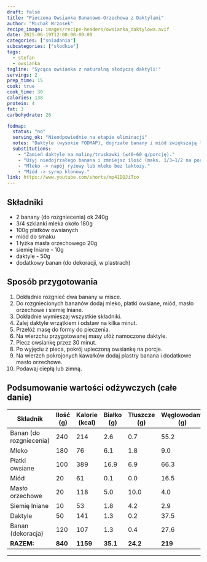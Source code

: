 ```yaml
---
draft: false
title: "Pieczona Owsianka Bananowo-Orzechowa z Daktylami"
author: "Michał Wrzosek"
recipe_image: images/recipe-headers/owsianka_daktylowa.avif
date: 2025-06-19T12:00:00-00:00
categories: ["sniadania"]
subcategories: ["słodkie"]
tags: 
  - stefan
  - owsianka
tagline: "Sycąca owsianka z naturalną słodyczą daktyli!"
servings: 2
prep_time: 15
cook: true
cook_time: 30
calories: 138
protein: 4
fat: 3
carbohydrate: 26

fodmap:
  status: "no"
  serving_ok: "Nieodpowiednie na etapie eliminacji"
  notes: "Daktyle (wysokie FODMAP), dojrzałe banany i miód zwiększają ładunek FODMAP; mleko krowie zawiera laktozę."
  substitutions:
    - "Zamień daktyle na maliny/truskawki (≤40–60 g/porcję)."
    - "Użyj niedojrzałego banana i zmniejsz ilość (maks. 1/3–1/2 na porcję) lub zastąp część owocem jagodowym."
    - "Mleko -> napój ryżowy lub mleko bez laktozy."
    - "Miód -> syrop klonowy."
link: https://www.youtube.com/shorts/mp41DOJiTco
---
```


## Składniki
- 2 banany (do rozgniecenia) ok 240g
- 3/4 szklanki mleka około 180g
- 100g płatków owsianych
- miód do smaku
- 1 łyżka masła orzechowego 20g
- siemię lniane - 10g
- daktyle - 50g
- dodatkowy banan (do dekoracji, w plastrach)

## Sposób przygotowania
1. Dokładnie rozgnieć dwa banany w misce.
2. Do rozgniecionych bananów dodaj mleko, płatki owsiane, miód, masło orzechowe i siemię lniane.
3. Dokładnie wymieszaj wszystkie składniki.
4. Zalej daktyle wrzątkiem i odstaw na kilka minut.
5. Przełóż masę do formy do pieczenia.
6. Na wierzchu przygotowanej masy ułóż namoczone daktyle.
7. Piecz owsiankę przez 30 minut.
8. Po wyjęciu z pieca, pokrój upieczoną owsiankę na porcje.
9. Na wierzch pokrojonych kawałków dodaj plastry banana i dodatkowe masło orzechowe.
10. Podawaj ciepłą lub zimną.

## Podsumowanie wartości odżywczych (całe danie)

| Składnik         | Ilość (g) | Kalorie (kcal) | Białko (g) | Tłuszcze (g) | Węglowodany (g) |
|------------------|-----------|---------------|------------|--------------|-----------------|
| Banan (do rozgniecenia) | 240       | 214           | 2.6        | 0.7          | 55.2            |
| Mleko            | 180       | 76            | 6.1        | 1.8          | 9.0             |
| Płatki owsiane   | 100       | 389           | 16.9       | 6.9          | 66.3            |
| Miód             | 20        | 61            | 0.1        | 0.0          | 16.5            |
| Masło orzechowe  | 20        | 118           | 5.0        | 10.0         | 4.0             |
| Siemię lniane    | 10        | 53            | 1.8        | 4.2          | 2.9             |
| Daktyle          | 50        | 141           | 1.3        | 0.2          | 37.5            |
| Banan (dekoracja)| 120       | 107           | 1.3        | 0.4          | 27.6            |
| **RAZEM:**       | **840**   | **1159**      | **35.1**   | **24.2**     | **219**         |

---